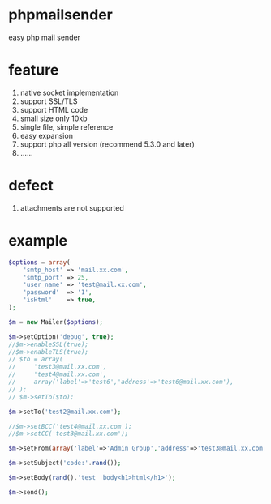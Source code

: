 # phpmailsender
easy php mail sender

# feature
1. native socket implementation
2. support SSL/TLS 
3. support HTML code
4. small size only 10kb
5. single file, simple reference
6. easy expansion
7. support php all version (recommend 5.3.0 and later)
8. ......
# defect
1. attachments are not supported
# example
```php
$options = array(
	'smtp_host' => 'mail.xx.com',
	'smtp_port' => 25,
	'user_name' => 'test@mail.xx.com',
	'password'  => '1',
	'isHtml'    => true,
);

$m = new Mailer($options);

$m->setOption('debug', true);
//$m->enableSSL(true);
//$m->enableTLS(true);
// $to = array(
//     'test3@mail.xx.com',
//     'test4@mail.xx.com',
//     array('label'=>'test6','address'=>'test6@mail.xx.com'),
// );
// $m->setTo($to);

$m->setTo('test2@mail.xx.com');

//$m->setBCC('test4@mail.xx.com');
//$m->setCC('test3@mail.xx.com');

$m->setFrom(array('label'=>'Admin Group','address'=>'test3@mail.xx.com'));

$m->setSubject('code:'.rand());

$m->setBody(rand().'test  body<h1>html</h1>');

$m->send();
```
